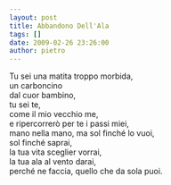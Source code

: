 ```yaml
---
layout: post
title: Abbandono Dell'Ala
tags: []
date: 2009-02-26 23:26:00
author: pietro
---
```

Tu sei una matita troppo morbida,<br/>un carboncino<br/>dal cuor bambino,<br/>tu sei te,<br/>come il mio vecchio me,<br/>e ripercorrerò per te i passi miei,<br/>mano nella mano, ma sol finché lo vuoi,<br/>sol finché saprai,<br/>la tua vita sceglier vorrai,<br/>la tua ala al vento darai,<br/>perché ne faccia, quello che da sola puoi.
